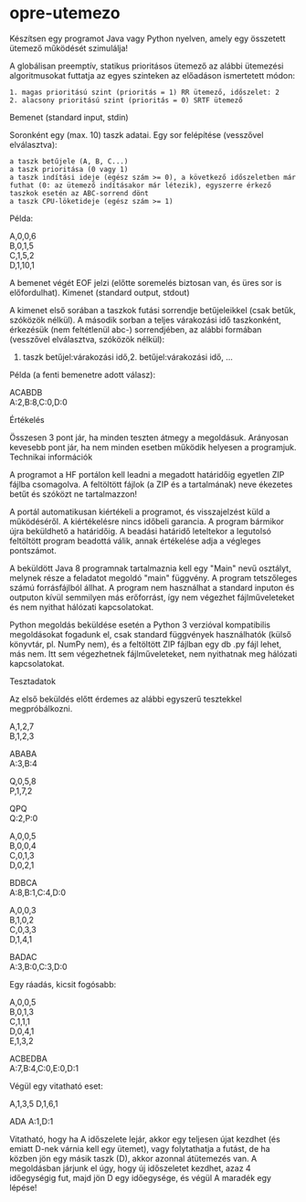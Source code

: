 # opre-utemezo

Készítsen egy programot Java vagy Python nyelven, amely egy összetett ütemező működését szimulálja!

A globálisan preemptív, statikus prioritásos ütemező az alábbi ütemezési algoritmusokat futtatja az egyes szinteken az előadáson ismertetett módon:

    1. magas prioritású szint (prioritás = 1) RR ütemező, időszelet: 2
    2. alacsony prioritású szint (prioritás = 0) SRTF ütemező

Bemenet (standard input, stdin)

Soronként egy (max. 10) taszk adatai. Egy sor felépítése (vesszővel elválasztva):

    a taszk betűjele (A, B, C...)
    a taszk prioritása (0 vagy 1)
    a taszk indítási ideje (egész szám >= 0), a következő időszeletben már futhat (0: az ütemező indításakor már létezik), egyszerre érkező taszkok esetén az ABC-sorrend dönt
    a taszk CPU-löketideje (egész szám >= 1)

Példa:

A,0,0,6\
B,0,1,5\
C,1,5,2\
D,1,10,1

A bemenet végét EOF jelzi (előtte soremelés biztosan van, és üres sor is előfordulhat).
Kimenet (standard output, stdout)

A kimenet első sorában a taszkok futási sorrendje betűjeleikkel (csak betűk, szóközök nélkül).
A második sorban a teljes várakozási idő taszkonként, érkezésük (nem feltétlenül abc-) sorrendjében, az alábbi formában (vesszővel elválasztva, szóközök nélkül):

1. taszk betűjel:várakozási idő,2. betűjel:várakozási idő, ...

Példa (a fenti bemenetre adott válasz):

ACABDB\
A:2,B:8,C:0,D:0

Értékelés

Összesen 3 pont jár, ha minden teszten átmegy a megoldásuk. Arányosan kevesebb pont jár, ha nem minden esetben működik helyesen a programjuk.
Technikai információk

A programot a HF portálon kell leadni a megadott határidőig egyetlen ZIP fájlba csomagolva. A feltöltött fájlok (a ZIP és a tartalmának) neve ékezetes betűt és szóközt ne tartalmazzon!

A portál automatikusan kiértékeli a programot, és visszajelzést küld a működéséről. A kiértékelésre nincs időbeli garancia. A program bármikor újra beküldhető a határidőig. A beadási határidő leteltekor a legutolsó feltöltött program beadottá válik, annak értékelése adja a végleges pontszámot.

A beküldött Java 8 programnak tartalmaznia kell egy "Main" nevű osztályt, melynek része a feladatot megoldó "main" függvény. A program tetszőleges számú forrásfájlból állhat. A program nem használhat a standard inputon és outputon kívül semmilyen más erőforrást, így nem végezhet fájlműveleteket és nem nyithat hálózati kapcsolatokat.

Python megoldás beküldése esetén a Python 3 verzióval kompatibilis megoldásokat fogadunk el, csak standard függvények használhatók (külső könyvtár, pl. NumPy nem), és a feltöltött ZIP fájlban egy db .py fájl lehet, más nem. Itt sem végezhetnek fájlműveleteket, nem nyithatnak meg hálózati kapcsolatokat.

Tesztadatok

Az első beküldés előtt érdemes az alábbi egyszerű tesztekkel megpróbálkozni.

A,1,2,7\
B,1,2,3

ABABA\
A:3,B:4

Q,0,5,8\
P,1,7,2

QPQ\
Q:2,P:0

A,0,0,5\
B,0,0,4\
C,0,1,3\
D,0,2,1

BDBCA\
A:8,B:1,C:4,D:0


A,0,0,3\
B,1,0,2\
C,0,3,3\
D,1,4,1

BADAC\
A:3,B:0,C:3,D:0

Egy ráadás, kicsit fogósabb:

A,0,0,5\
B,0,1,3\
C,1,1,1\
D,0,4,1\
E,1,3,2

ACBEDBA\
A:7,B:4,C:0,E:0,D:1

Végül egy vitatható eset:

A,1,3,5
D,1,6,1

ADA
A:1,D:1

Vitatható, hogy ha A időszelete lejár, akkor egy teljesen újat kezdhet (és emiatt D-nek várnia kell egy ütemet), vagy folytathatja a futást, de ha közben jön egy másik taszk (D), akkor azonnal átütemezés van. A megoldásban járjunk el úgy, hogy új időszeletet kezdhet, azaz 4 időegységig fut, majd jön D egy időegysége, és végül A maradék egy lépése!
